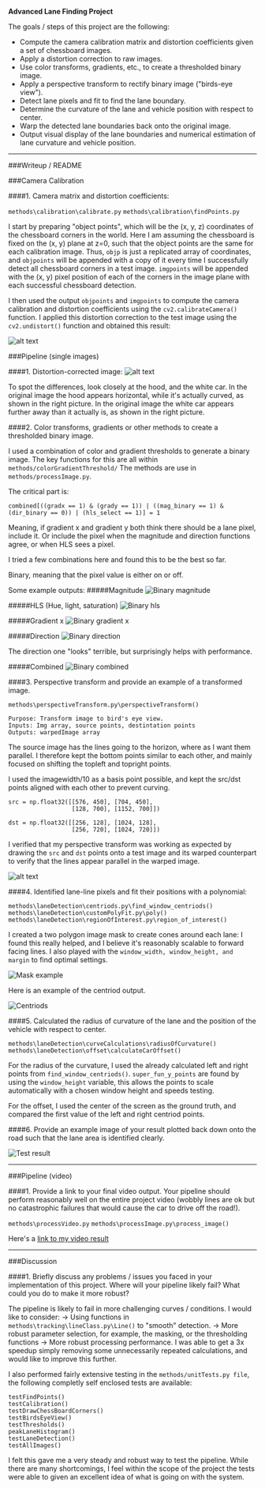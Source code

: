 
**Advanced Lane Finding Project**

The goals / steps of this project are the following:

* Compute the camera calibration matrix and distortion coefficients given a set of chessboard images.
* Apply a distortion correction to raw images.
* Use color transforms, gradients, etc., to create a thresholded binary image.
* Apply a perspective transform to rectify binary image ("birds-eye view").
* Detect lane pixels and fit to find the lane boundary.
* Determine the curvature of the lane and vehicle position with respect to center.
* Warp the detected lane boundaries back onto the original image.
* Output visual display of the lane boundaries and numerical estimation of lane curvature and vehicle position.

[//]: # (Image References)

[Undistorted]: ./examples/undistort_output.png "Undistorted"
[Road Undistorted]: ./output_images/undistort_car_output.png "Road Undistorted"

[Centriods]: ./output_images/test2_prettyPrintCentriods.jpg "Centriods"
[Test result]: ./output_images/test2_processed.jpg "Test result"
[Binary magnitude]: ./output_images/test2_mag_binary.jpg "Binary magnitude"
[Binary hls]: ./output_images/test2_hls_select.jpg "Binary hls"
[Binary gradient x]: ./output_images/test2_gradx.jpg "Binary gradient x"
[Binary direction]: ./output_images/test2_dir_binary.jpg "Binary direction"
[Binary combined]: ./output_images/test2_combined.jpg "Binary combined"


[Mask Example]: ./output_images/mask_example.jpg "Mask Example"

[image3]: ./examples/binary_combo_example.jpg "Binary Example"
[birds_eye]: ./output_images/birds_eye.png "Birds_eye Example"
[image5]: ./examples/color_fit_lines.jpg "Fit Visual"
[image6]: ./examples/example_output.jpg "Output"
[video1]: ./project_video.mp4 "Video"

---
###Writeup / README

###Camera Calibration

####1. Camera matrix and distortion coefficients:

`methods\calibration\calibrate.py`
`methods\calibration\findPoints.py`

I start by preparing "object points", which will be the (x, y, z) coordinates of the chessboard corners in the world. Here I am assuming the chessboard is fixed on the (x, y) plane at z=0, such that the object points are the same for each calibration image.  Thus, `objp` is just a replicated array of coordinates, and `objpoints` will be appended with a copy of it every time I successfully detect all chessboard corners in a test image.  `imgpoints` will be appended with the (x, y) pixel position of each of the corners in the image plane with each successful chessboard detection.  

I then used the output `objpoints` and `imgpoints` to compute the camera calibration and distortion coefficients using the `cv2.calibrateCamera()` function.  I applied this distortion correction to the test image using the `cv2.undistort()` function and obtained this result: 

![alt text][Undistorted]


###Pipeline (single images)

####1. Distortion-corrected image:
![alt text][Road Undistorted]

To spot the differences, look closely at the hood, and the white car.
In the original image the hood appears horizontal, while it's actually curved,
as shown in the right picture.
In the original image the white car appears further away than it actually is,
as shown in the right picture.

####2. Color transforms, gradients or other methods to create a thresholded binary image.

I used a combination of color and gradient thresholds to generate a binary image.
The key functions for this are all within `methods/colorGradientThreshold/`
The methods are use in `methods/processImage.py`.

The critical part is:
```
combined[((gradx == 1) & (grady == 1)) | ((mag_binary == 1) & (dir_binary == 0)) | (hls_select == 1)] = 1
```
Meaning, if gradient x and gradient y both think there should
be a lane pixel, include it. 
Or include the pixel when the magnitude and direction functions agree,
or when HLS sees a pixel.

I tried a few combinations here and found this to be the best so far.

Binary, meaning that the pixel value is either on or off.

Some example outputs:
#####Magnitude
![Binary magnitude][Binary magnitude]

#####HLS (Hue, light, saturation)
![Binary hls][Binary hls]

#####Gradient x
![Binary gradient x][Binary gradient x]

#####Direction
![Binary direction][Binary direction]

The direction one "looks" terrible, but surprisingly helps with performance.

#####Combined
![Binary combined][Binary combined]


####3. Perspective transform and provide an example of a transformed image.

`methods\perspectiveTransform.py\perspectiveTransform()`

    Purpose: Transform image to bird's eye view.
    Inputs: Img array, source points, destintation points
    Outputs: warpedImage array

The source image has the lines going to the horizon,
where as I want them parallel.
I therefore kept the bottom points similar to each other, and mainly focused
on shifting the topleft and topright points.

I used the imagewidth/10 as a basis point possible,
and kept the src/dst points aligned with each other to prevent curving.

```
src = np.float32([[576, 450], [704, 450],
                  [128, 700], [1152, 700]])

dst = np.float32([[256, 128], [1024, 128],
                  [256, 720], [1024, 720]])
```

I verified that my perspective transform was working as expected by drawing the `src` and `dst` points onto a test image and its warped counterpart to verify that the lines appear parallel in the warped image.

![alt text][birds_eye]

####4. Identified lane-line pixels and fit their positions with a polynomial:

`methods\laneDetection\centriods.py\find_window_centriods()`
`methods\laneDetection\customPolyFit.py\poly()`
`methods\laneDetection\regionOfInterest.py\region_of_interest()`

I created a two polygon image mask to create cones around each lane:
I found this really helped, and I believe it's reasonably scalable to forward facing lines. 
I also played with the `window_width, window_height, and margin` to find optimal settings.

![Mask example][Mask example]

Here is an example of the centriod output.

![Centriods][Centriods]

####5. Calculated the radius of curvature of the lane and the position of the vehicle with respect to center.

`methods\laneDetection\curveCalculations\radiusOfCurvature()`
`methods\laneDetection\offset\calculateCarOffset()`

For the radius of the curvature,
I used the already calculated left and right points from `find_window_centriods()`.
`super_fun_y_points` are found by using the `window_height` variable,
this allows the points to scale automatically with a chosen window height and speeds testing.

For the offset,
I used the center of the screen as the ground truth, and compared the first value of the 
left and right centriod points.

####6. Provide an example image of your result plotted back down onto the road such that the lane area is identified clearly.

![Test result][Test result]

---

###Pipeline (video)

####1. Provide a link to your final video output.  Your pipeline should perform reasonably well on the entire project video (wobbly lines are ok but no catastrophic failures that would cause the car to drive off the road!).

`methods\processVideo.py`
`methods\processImage.py\process_image()`

Here's a [link to my video result](./output_video/attempt7_project_video.mp4)

---

###Discussion

####1. Briefly discuss any problems / issues you faced in your implementation of this project.  Where will your pipeline likely fail?  What could you do to make it more robust?

The pipeline is likely to fail in more challenging curves / conditions.
I would like to consider:
-> Using functions in `methods\tracking\lineClass.py\Line()` to "smooth" detection.
-> More robust parameter selection, for example, the masking, or the thresholding functions
-> More robust processing performance. I was able to get a 3x speedup simply removing some unnecessarily repeated calculations, and would like to improve this further. 

I also performed fairly extensive testing in the `methods/unitTests.py file`,
the following completly self enclosed tests are available:

```
testFindPoints()
testCalibration()
testDrawChessBoardCorners()
testBirdsEyeView()
testThresholds()
peakLaneHistogram()
testLaneDetection()
testAllImages()
```

I felt this gave me a very steady and robust way to test the pipeline. While there are many shortcomings, I feel within the scope of the project the tests were able to given an excellent idea of what is going on with the system.
